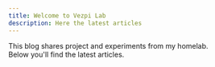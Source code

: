 ```yaml
---
title: Welcome to Vezpi Lab
description: Here the latest articles
---
```

This blog shares project and experiments from my homelab.  
Below you'll find the latest articles.